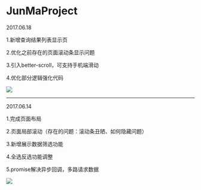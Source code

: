 # JunMaProject

2017.06.18

1.新增查询结果列表显示页

2.优化之前存在的页面滚动条显示问题

3.引入better-scroll，可支持手机端滑动

4.优化部分逻辑强化代码

![](https://ooo.0o0.ooo/2017/06/18/59460980d680f.png)
___________________________________________________
2017.06.14

1.完成页面布局

2.页面局部滚动（存在的问题：滚动条丑陋、如何隐藏问题）

3.新增展示数据筛选功能

4.全选反选功能调整

5.promise解决异步回调，多路请求数据

![](https://ooo.0o0.ooo/2017/06/14/594133558cfbc.png)
